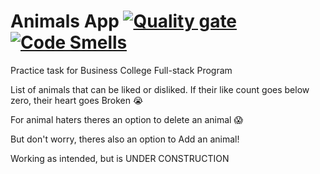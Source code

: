 # Animals App [![Quality gate](https://sonarcloud.io/api/project_badges/quality_gate?project=jekku123_react-animals)](https://sonarcloud.io/summary/new_code?id=jekku123_react-animals) [![Code Smells](https://sonarcloud.io/api/project_badges/measure?project=jekku123_react-animals&metric=code_smells)](https://sonarcloud.io/summary/new_code?id=jekku123_react-animals)

Practice task for Business College Full-stack Program

List of animals that can be liked or disliked.
If their like count goes below zero, their heart goes Broken 😭

For animal haters theres an option to delete an animal 😱

But don't worry, theres also an option to Add an animal!

Working as intended, but is UNDER CONSTRUCTION
